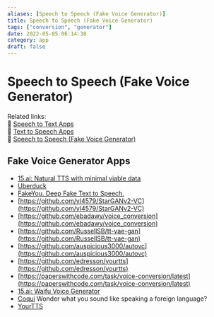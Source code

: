 ```yaml
---
aliases: [Speech to Speech (Fake Voice Generator)]
title: Speech to Speech (Fake Voice Generator)
tags: ["conversion", "generator"]
date: 2022-05-05 06:14:38
category: app
draft: false
---
```


# Speech to Speech (Fake Voice Generator)

Related links:  
🔗 [Speech to Text Apps](speech-to-text.md)  
🔗 [Text to Speech Apps](text-to-speech.md)  
🔗 [Speech to Speech (Fake Voice Generator)](speech-to-speech.md)  

## Fake Voice Generator Apps

- [15.ai: Natural TTS with minimal viable data](https://15.ai/)
- [Uberduck](https://uberduck.ai/#mode=tts-basic)
- [FakeYou. Deep Fake Text to Speech.](https://fakeyou.com/)
- [https://github.com/yl4579/StarGANv2-VC](https://github.com/yl4579/StarGANv2-VC)
- [https://github.com/ebadawy/voice_conversion](https://github.com/ebadawy/voice_conversion)
- [https://github.com/RussellSB/tt-vae-gan](https://github.com/RussellSB/tt-vae-gan)
- [https://github.com/auspicious3000/autovc](https://github.com/auspicious3000/autovc)
- [https://github.com/edresson/yourtts](https://github.com/edresson/yourtts)
- [https://paperswithcode.com/task/voice-conversion/latest](https://paperswithcode.com/task/voice-conversion/latest)
- [15.ai: Waifu Voice Generator](https://15.ai/about)
- [Coqui](https://coqui.ai/) Wonder what you sound like speaking a foreign language?
- [YourTTS](https://edresson.github.io/YourTTS/)
